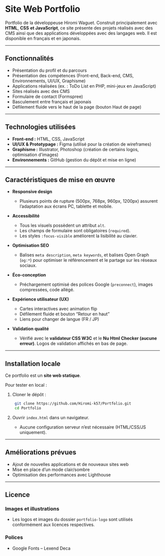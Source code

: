 # Site Web Portfolio

Portfolio de la développeuse Hiromi Waguet.
Construit principalement avec **HTML**, **CSS** **et JavaScript**, ce site présente des projets réalisés avec des CMS ainsi que des applications développées avec des langages web.
Il est disponible en français et en japonais.

---

## Fonctionnalités

- Présentation du profil et du parcours
- Présentation des compétences (Front-end, Back-end, CMS, Environnements, UI/UX, Graphisme)
- Applications réalisées (ex. : ToDo List en PHP, mini-jeux en JavaScript)
- Sites réalisés avec des CMS
- Formulaire de contact (Formspree)
- Basculement entre français et japonais
- Défilement fluide vers le haut de la page (bouton Haut de page)

---

## Technologies utilisées

- **Front-end :** HTML, CSS, JavaScript
- **UI/UX & Prototypage :** Figma (utilisé pour la création de wireframes)
- **Graphisme :** Illustrator, Photoshop (création de certains logos, optimisation d’images)
- **Environnements :** GitHub (gestion du dépôt et mise en ligne)

---
  
## Caractéristiques de mise en œuvre

- **Responsive design**
  - Plusieurs points de rupture (500px, 768px, 960px, 1200px) assurent l’adaptation aux écrans PC, tablette et mobile.
  
- **Accessibilité**
  - Tous les visuels possèdent un attribut `alt`.
  - Les champs de formulaire sont obligatoires (`required`).
  - Les styles `:focus-visible` améliorent la lisibilité au clavier.
  
- **Optimisation SEO**
  - Balises `meta description`, `meta keywords`, et balises Open Graph (`og:*`) pour optimiser le référencement et le partage sur les réseaux sociaux.
  
- **Éco-conception**
  - Préchargement optimisé des polices Google (`preconnect`), images compressées, code allégé.

- **Expérience utilisateur (UX)**
  - Cartes interactives avec animation flip
  - Défilement fluide et bouton “Retour en haut”
  - Liens pour changer de langue (FR / JP)
  
- **Validation qualité**
  - Vérifié avec le **validateur CSS W3C** et le **Nu Html Checker (aucune erreur)**. Logos de validation affichés en bas de page.

---

## Installation locale

Ce portfolio est un **site web statique**.

Pour tester en local :

1. Cloner le dépôt :

   ```bash
    git clone https://github.com/Hiromi-k57/Portfolio.git
    cd Portfolio
      ```

2. Ouvrir `index.html` dans un navigateur.
   - Aucune configuration serveur n’est nécessaire (HTML/CSS/JS uniquement).
  
---

## Améliorations prévues

- Ajout de nouvelles applications et de nouveaux sites web
- Mise en place d’un mode clair/sombre
- Optimisation des performances avec Lighthouse

---

## Licence

### Images et illustrations

- Les logos et images du dossier `portfolio-logo` sont utilisés conformément aux licences respectives.

### Polices

- Google Fonts – Lexend Deca
  